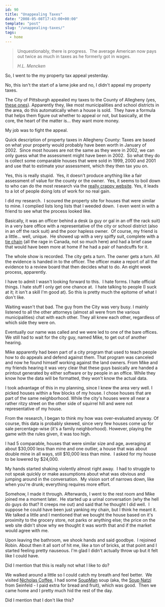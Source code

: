 ```yaml
---
id: 90
title: "Unappealing Taxes"
date: "2008-05-08T17:43:00+00:00"
template: "post"
slug: "/unappealing-taxes/"
tags:
  - home
---
```


> Unquestionably, there is progress.  The average American now pays out twice as
> much in taxes as he formerly got in wages.
>
> <cite>H.L. Mencken</cite>

So, I went to the my property tax appeal yesterday.

No, this isn't the start of a lame joke and no, I didn't appeal my property
taxes.

The City of Pittsburgh appealed my taxes to the County of Allegheny (yes,
[these ones](http://www.post-gazette.com/pg/08094/870250-100.stm 'Ravenstahl endorses Pittsburgh-Allegheny County merger')).
Apparently they, like most municipalities and school districts in the area, do
this automatically when a house is sold.  They have a formula that helps them
figure out whether to appeal or not, but basically, at the core, the heart of
the matter is... they want more money.

My job was to fight the appeal.<!-- more -->

Quick description of property taxes in Allegheny County: Taxes are based on what
your property would probably have been worth in January of 2002.  Since most
houses are not the same as they were in 2002, we can only guess what the
assessment might have been in 2002.  So what they do is collect some comparable
houses that were sold in 1999, 2000 and 2001 and use that to estimate your
assessment, which they then tax you on.

Yes, this is really stupid.  Yes, it doesn't produce anything like a fair
assessment of value for the county or the owner.  Yes, it seems to boil down to
who can do the most research via the
[really crappy website](http://www2.county.allegheny.pa.us/RealEstate/ 'Allegheny County Proprety Tax Assessment').
Yes, it leads to a lot of people doing lots of work for no real gain.

I did my research.  I scoured the property site for houses that were similar to
mine. I complied lists long lists that I weeded down.  I even went in with a
friend to see what the process looked like.

Basically, it was an officer behind a desk (a guy or gal in an off the rack
suit) in a very bare office with a representative of the city or school district
(also in an off the rack suit) and the poor hapless owner.  Of course, my friend
is a little... well, unique.  He showed up with a very spiffy suit, complete
with a [tie chain](http://en.wikipedia.org/wiki/Tie_bar#Tie_chain) (all the rage
in Canada, not so much here) and had a brief case that would have been more at
home if he had a pair of handcuffs for it.

The whole show is recorded. The city gets a turn. The owner gets a turn. All the
evidence is handed in to the officer. The officer make a report of all the
evidence to a review board that then decides what to do. An eight week process,
apparently.

I have to admit I wasn't looking forward to this.  I hate forms. I hate official
things. I hate stuff I only get one chance at.  I hate talking to people (I suck
at it; it isn't a skill I'm good at). So this is pretty much the epitome of what
I don't like.

Waiting wasn't that bad. The guy from the City was very busy. I mainly listened
to all the other attorneys (almost all were from the various municipalities)
chat with each other. They all knew each other, regardless of which side they
were on.

Eventually our name was called and we were led to one of the bare offices. We
still had to wait for the city guy, named Mike, to get out of another hearing.

Mike apparently had been part of a city program that used to teach people how to
do appeals and defend against them. That program was canceled and now he found
himself working against the land owners. From Mike and my friends hearing it was
very clear that these guys basically are handed a printout generated by either
software or by people in an office. While they know how the data will be
formatted, they won't know the actual data.

I took advantage of this in my planning, since I knew the area very well. I
picked houses within a few blocks of my house. I chose houses that are part of
the same neighborhood. While the city's houses were all near a rather ritzy
street on the other side of squirrel hill and were not representative of my
house.

From the research, I began to think my how was over-evaluated anyway. Of course,
this data is probably skewed, since very few houses come up for sale
percentage-wise (it's a family neighborhood). However, playing the game with the
rules given, it was too high.

I had 5 comparable, houses that were similar size and age, averaging at about
$30,000 less than mine and one outlier, a house that was about double mine in
all ways, still $10,000 less than mine.  I asked for my house to be lowered by
$24,000.

My hands started shaking violently almost right away.  I had to struggle to not
speak quickly or make assumptions about what was obvious and jumping around in
the conversation.  My vision sort of narrows down, like when you're drunk;
everything requires more effort.

Somehow, I made it through. Afterwards, I went to the rest room and Mike joined
me a moment later.  He started up a urinal conversation (why the hell do guys do
that? It creeps me out) and said that he thought I did well.  I suppose he could
have been just yanking my chain, but I think he meant it. We talked a little and
I mentioned that we bought the house based on it's proximity to the grocery
store, not parks or anything else; the price on the web site didn't show why we
thought it was worth that and if the market would agree with me.

Upon leaving the bathroom, we shook hands and said goodbye.  I rejoined Robin.
About then it all sort of hit me, like a ton of bricks, at that point and I
started feeling pretty nauseous. I'm glad I didn't actually throw up but it felt
like I could have.

Did I mention that this is really not what I like to do?

We walked around a little so I could catch my breath and feel better.  We
visited
[Nicholas Coffee](http://www.nicholascoffee.net/webstore/storefront/storemain.cfm?CFID=2790669&CFTOKEN=27378734),
I had some [SoupMan](http://www.originalsoupman.com/ 'The Original SoupMan')
soup (aka, the [Soup Natzi](http://en.wikipedia.org/wiki/Soup_Nazi) from
Seinfeld - I paid extra for bread and fruit), which was good.  Then we came home
and I pretty much hid the rest of the day.

Did I mention that I don't like this?
